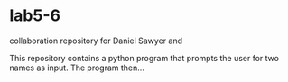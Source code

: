 # lab5-6
collaboration repository for Daniel Sawyer and

This repository contains a python program that prompts the user for two names as input. The program then...
